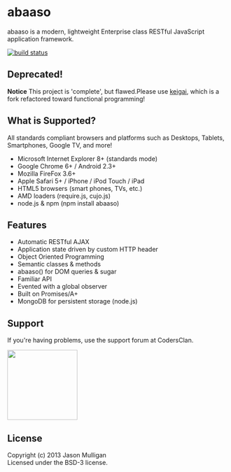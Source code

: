 # abaaso

abaaso is a modern, lightweight Enterprise class RESTful JavaScript application framework.

[![build status](https://secure.travis-ci.org/avoidwork/abaaso.png)](http://travis-ci.org/avoidwork/abaaso)

## Deprecated!
**Notice** This project is 'complete', but flawed.Please use [keigai](https://github.com/avoidwork/keigai), which is a fork refactored toward functional programming!

## What is Supported?

All standards compliant browsers and platforms such as Desktops, Tablets, Smartphones, Google TV, and more!

* Microsoft Internet Explorer 8+ (standards mode)
* Google Chrome 6+ / Android 2.3+
* Mozilla FireFox 3.6+
* Apple Safari 5+ / iPhone / iPod Touch / iPad
* HTML5 browsers (smart phones, TVs, etc.)
* AMD loaders (require.js, cujo.js)
* node.js & npm (npm install abaaso)

## Features

* Automatic RESTful AJAX
* Application state driven by custom HTTP header
* Object Oriented Programming
* Semantic classes & methods
* abaaso() for DOM queries & sugar
* Familiar API
* Evented with a global observer
* Built on Promises/A+
* MongoDB for persistent storage (node.js)

## Support

If you're having problems, use the support forum at CodersClan.

<a href="http://codersclan.net/forum/index.php?repo_id=9"><img src="http://www.codersclan.net/graphics/getSupport_blue_big.png" width="160"></a>

## License
Copyright (c) 2013 Jason Mulligan  
Licensed under the BSD-3 license.
